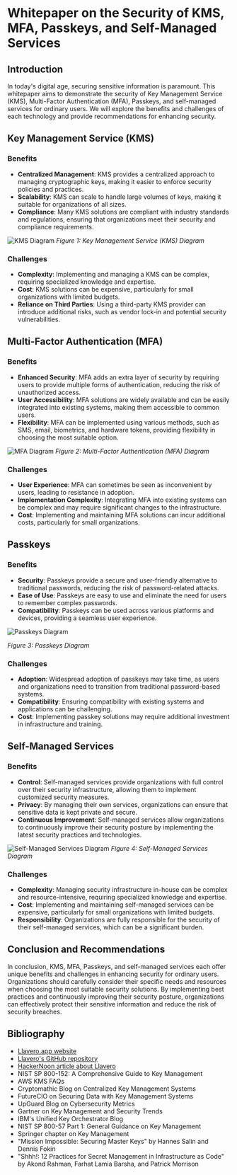 # Whitepaper on the Security of KMS, MFA, Passkeys, and Self-Managed Services

## Introduction
In today's digital age, securing sensitive information is paramount. This whitepaper aims to demonstrate the security of Key Management Service (KMS), Multi-Factor Authentication (MFA), Passkeys, and self-managed services for ordinary users. We will explore the benefits and challenges of each technology and provide recommendations for enhancing security.

## Key Management Service (KMS)
### Benefits
- **Centralized Management**: KMS provides a centralized approach to managing cryptographic keys, making it easier to enforce security policies and practices.
- **Scalability**: KMS can scale to handle large volumes of keys, making it suitable for organizations of all sizes.
- **Compliance**: Many KMS solutions are compliant with industry standards and regulations, ensuring that organizations meet their security and compliance requirements.

![KMS Diagram](kms_diagram.png)
*Figure 1: Key Management Service (KMS) Diagram*

### Challenges
- **Complexity**: Implementing and managing a KMS can be complex, requiring specialized knowledge and expertise.
- **Cost**: KMS solutions can be expensive, particularly for small organizations with limited budgets.
- **Reliance on Third Parties**: Using a third-party KMS provider can introduce additional risks, such as vendor lock-in and potential security vulnerabilities.

## Multi-Factor Authentication (MFA)
### Benefits
- **Enhanced Security**: MFA adds an extra layer of security by requiring users to provide multiple forms of authentication, reducing the risk of unauthorized access.
- **User Accessibility**: MFA solutions are widely available and can be easily integrated into existing systems, making them accessible to common users.
- **Flexibility**: MFA can be implemented using various methods, such as SMS, email, biometrics, and hardware tokens, providing flexibility in choosing the most suitable option.

![MFA Diagram](mfa_diagram.png)
*Figure 2: Multi-Factor Authentication (MFA) Diagram*

### Challenges
- **User Experience**: MFA can sometimes be seen as inconvenient by users, leading to resistance in adoption.
- **Implementation Complexity**: Integrating MFA into existing systems can be complex and may require significant changes to the infrastructure.
- **Cost**: Implementing and maintaining MFA solutions can incur additional costs, particularly for small organizations.

## Passkeys
### Benefits
- **Security**: Passkeys provide a secure and user-friendly alternative to traditional passwords, reducing the risk of password-related attacks.
- **Ease of Use**: Passkeys are easy to use and eliminate the need for users to remember complex passwords.
- **Compatibility**: Passkeys can be used across various platforms and devices, providing a seamless user experience.

![Passkeys Diagram](passkeys_diagram.png)

*Figure 3: Passkeys Diagram*

### Challenges
- **Adoption**: Widespread adoption of passkeys may take time, as users and organizations need to transition from traditional password-based systems.
- **Compatibility**: Ensuring compatibility with existing systems and applications can be challenging.
- **Cost**: Implementing passkey solutions may require additional investment in infrastructure and training.

## Self-Managed Services
### Benefits
- **Control**: Self-managed services provide organizations with full control over their security infrastructure, allowing them to implement customized security measures.
- **Privacy**: By managing their own services, organizations can ensure that sensitive data is kept private and secure.
- **Continuous Improvement**: Self-managed services allow organizations to continuously improve their security posture by implementing the latest security practices and technologies.

![Self-Managed Services Diagram](self_managed_services_diagram.png)
*Figure 4: Self-Managed Services Diagram*

### Challenges
- **Complexity**: Managing security infrastructure in-house can be complex and resource-intensive, requiring specialized knowledge and expertise.
- **Cost**: Implementing and maintaining self-managed services can be expensive, particularly for small organizations with limited budgets.
- **Responsibility**: Organizations are fully responsible for the security of their self-managed services, which can be a significant burden.

## Conclusion and Recommendations
In conclusion, KMS, MFA, Passkeys, and self-managed services each offer unique benefits and challenges in enhancing security for ordinary users. Organizations should carefully consider their specific needs and resources when choosing the most suitable security solutions. By implementing best practices and continuously improving their security posture, organizations can effectively protect their sensitive information and reduce the risk of security breaches.

## Bibliography
- [Llavero.app website](https://llavero.app)
- [Llavero's GitHub repository](https://github.com/llaverowallet/llavero)
- [HackerNoon article about Llavero](https://hackernoon.com/introducing-llavero-the-$1-hardware-wallet)
- NIST SP 800-152: A Comprehensive Guide to Key Management
- AWS KMS FAQs
- Cryptomathic Blog on Centralized Key Management Systems
- FutureCIO on Securing Data with Key Management Systems
- UpGuard Blog on Cybersecurity Metrics
- Gartner on Key Management and Security Trends
- IBM's Unified Key Orchestrator Blog
- NIST SP 800-57 Part 1: General Guidance on Key Management
- Springer chapter on Key Management
- "Mission Impossible: Securing Master Keys" by Hannes Salin and Dennis Fokin
- "Shhh!: 12 Practices for Secret Management in Infrastructure as Code" by Akond Rahman, Farhat Lamia Barsha, and Patrick Morrison
